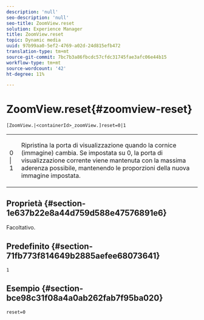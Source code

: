 ```yaml
---
description: 'null'
seo-description: 'null'
seo-title: ZoomView.reset
solution: Experience Manager
title: ZoomView.reset
topic: Dynamic media
uuid: 97b99aa0-5ef2-4769-a02d-24d815efb472
translation-type: tm+mt
source-git-commit: 7bc7b3a86fbcdc57cfdc31745fae3afc06e44b15
workflow-type: tm+mt
source-wordcount: '42'
ht-degree: 11%

---
```



# ZoomView.reset{#zoomview-reset}

`[ZoomView.|<containerId>_zoomView.]reset=0|1`

<table id="table_49FFD1BC53B846F09A6D214BC8C5C3FE"> 
 <tbody> 
  <tr> 
   <td colname="col1"> <p> <span class="codeph"> 0 | 1</span> </p> </td> 
   <td colname="col2"> <p> Ripristina la porta di visualizzazione quando la cornice (immagine) cambia. Se impostata su <span class="codeph"> 0</span>, la porta di visualizzazione corrente viene mantenuta con la massima aderenza possibile, mantenendo le proporzioni della nuova immagine impostata. </p> </td> 
  </tr> 
 </tbody> 
</table>

## Proprietà {#section-1e637b22e8a44d759d588e47576891e6}

Facoltativo.

## Predefinito {#section-71fb773f814649b2885aefee68073641}

`1`

## Esempio {#section-bce98c31f08a4a0ab262fab7f95ba020}

`reset=0`
